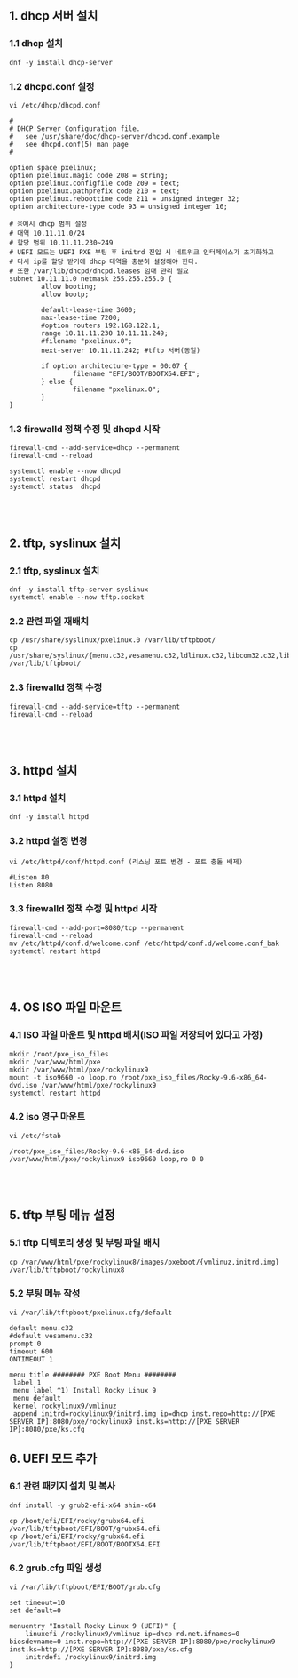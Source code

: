 ## 1. dhcp 서버 설치
### 1.1 dhcp 설치
```
dnf -y install dhcp-server
```
### 1.2 dhcpd.conf 설정
```
vi /etc/dhcp/dhcpd.conf

#
# DHCP Server Configuration file.
#   see /usr/share/doc/dhcp-server/dhcpd.conf.example
#   see dhcpd.conf(5) man page
#

option space pxelinux;
option pxelinux.magic code 208 = string;
option pxelinux.configfile code 209 = text;
option pxelinux.pathprefix code 210 = text;
option pxelinux.reboottime code 211 = unsigned integer 32;
option architecture-type code 93 = unsigned integer 16;

# ※예시 dhcp 범위 설정
# 대역 10.11.11.0/24
# 할당 범위 10.11.11.230~249
# UEFI 모드는 UEFI PXE 부팅 후 initrd 진입 시 네트워크 인터페이스가 초기화하고 
# 다시 ip를 할당 받기에 dhcp 대역을 충분히 설정해야 한다.
# 또한 /var/lib/dhcpd/dhcpd.leases 임대 관리 필요
subnet 10.11.11.0 netmask 255.255.255.0 {
        allow booting;
        allow bootp;

        default-lease-time 3600;
        max-lease-time 7200;
        #option routers 192.168.122.1;
        range 10.11.11.230 10.11.11.249;
        #filename "pxelinux.0";
        next-server 10.11.11.242; #tftp 서버(동일)

        if option architecture-type = 00:07 {
                filename "EFI/BOOT/BOOTX64.EFI";
        } else {
                filename "pxelinux.0";
        }
}
```
### 1.3 firewalld 정책 수정 및 dhcpd 시작
```
firewall-cmd --add-service=dhcp --permanent
firewall-cmd --reload

systemctl enable --now dhcpd
systemctl restart dhcpd
systemctl status  dhcpd
```
<br><br>

## 2. tftp, syslinux 설치
### 2.1 tftp, syslinux 설치
```
dnf -y install tftp-server syslinux
systemctl enable --now tftp.socket
```

### 2.2 관련 파일 재배치
```
cp /usr/share/syslinux/pxelinux.0 /var/lib/tftpboot/
cp /usr/share/syslinux/{menu.c32,vesamenu.c32,ldlinux.c32,libcom32.c32,libutil.c32} /var/lib/tftpboot/
```

### 2.3 firewalld 정책 수정
```
firewall-cmd --add-service=tftp --permanent
firewall-cmd --reload
```
<br><br>
## 3. httpd 설치
### 3.1 httpd 설치
```
dnf -y install httpd
```

### 3.2 httpd 설정 변경
```
vi /etc/httpd/conf/httpd.conf (리스닝 포트 변경 - 포트 충돌 배제)

#Listen 80
Listen 8080
```

### 3.3 firewalld 정책 수정 및 httpd 시작
```
firewall-cmd --add-port=8080/tcp --permanent
firewall-cmd --reload
mv /etc/httpd/conf.d/welcome.conf /etc/httpd/conf.d/welcome.conf_bak
systemctl restart httpd
```
<br><br>

## 4. OS ISO 파일 마운트
### 4.1 ISO 파일 마운트 및 httpd 배치(ISO 파일 저장되어 있다고 가정)
```
mkdir /root/pxe_iso_files
mkdir /var/www/html/pxe
mkdir /var/www/html/pxe/rockylinux9
mount -t iso9660 -o loop,ro /root/pxe_iso_files/Rocky-9.6-x86_64-dvd.iso /var/www/html/pxe/rockylinux9
systemctl restart httpd
```
### 4.2 iso 영구 마운트
```
vi /etc/fstab

/root/pxe_iso_files/Rocky-9.6-x86_64-dvd.iso /var/www/html/pxe/rockylinux9 iso9660 loop,ro 0 0
```
<br><br>
## 5. tftp 부팅 메뉴 설정
### 5.1 tftp 디렉토리 생성 및 부팅 파일 배치
```
cp /var/www/html/pxe/rockylinux8/images/pxeboot/{vmlinuz,initrd.img} /var/lib/tftpboot/rockylinux8
```
### 5.2 부팅 메뉴 작성
```
vi /var/lib/tftpboot/pxelinux.cfg/default

default menu.c32
#default vesamenu.c32
prompt 0
timeout 600
ONTIMEOUT 1

menu title ######## PXE Boot Menu ########
 label 1
 menu label ^1) Install Rocky Linux 9
 menu default
 kernel rockylinux9/vmlinuz
 append initrd=rockylinux9/initrd.img ip=dhcp inst.repo=http://[PXE SERVER IP]:8080/pxe/rockylinux9 inst.ks=http://[PXE SERVER IP]:8080/pxe/ks.cfg
```

## 6. UEFI 모드 추가
### 6.1 관련 패키지 설치 및 복사
```
dnf install -y grub2-efi-x64 shim-x64

cp /boot/efi/EFI/rocky/grubx64.efi /var/lib/tftpboot/EFI/BOOT/grubx64.efi
cp /boot/efi/EFI/rocky/grubx64.efi /var/lib/tftpboot/EFI/BOOT/BOOTX64.EFI
```
### 6.2 grub.cfg 파일 생성
```
vi /var/lib/tftpboot/EFI/BOOT/grub.cfg

set timeout=10
set default=0

menuentry "Install Rocky Linux 9 (UEFI)" {
    linuxefi /rockylinux9/vmlinuz ip=dhcp rd.net.ifnames=0 biosdevname=0 inst.repo=http://[PXE SERVER IP]:8080/pxe/rockylinux9 inst.ks=http://[PXE SERVER IP]:8080/pxe/ks.cfg
    initrdefi /rockylinux9/initrd.img
}
```
